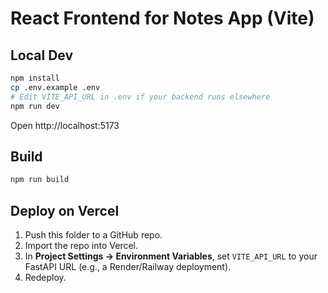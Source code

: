 # React Frontend for Notes App (Vite)

## Local Dev
```bash
npm install
cp .env.example .env
# Edit VITE_API_URL in .env if your backend runs elsewhere
npm run dev
```

Open http://localhost:5173

## Build
```bash
npm run build
```

## Deploy on Vercel
1. Push this folder to a GitHub repo.
2. Import the repo into Vercel.
3. In **Project Settings → Environment Variables**, set `VITE_API_URL` to your FastAPI URL (e.g., a Render/Railway deployment).
4. Redeploy.
